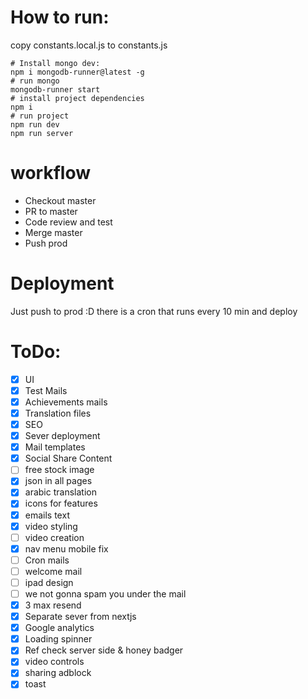 # How to run:
copy constants.local.js to constants.js
```
# Install mongo dev:
npm i mongodb-runner@latest -g
# run mongo
mongodb-runner start
# install project dependencies
npm i
# run project
npm run dev
npm run server
```

# workflow
* Checkout master
* PR to master
* Code review and test
* Merge master
* Push prod

# Deployment
Just push to prod :D
there is a cron that runs every 10 min and deploy

# ToDo:
- [X] UI
- [x] Test Mails
- [X] Achievements mails
- [X] Translation files
- [X] SEO
- [X] Sever deployment
- [X] Mail templates
- [X] Social Share Content
- [ ] free stock image
- [X] json in all pages
- [X] arabic translation
- [X] icons for features
- [X] emails text
- [X] video styling
- [ ] video creation
- [X] nav menu mobile fix
- [ ] Cron mails
- [ ] welcome mail
- [ ] ipad design 
- [ ] we not gonna spam you under the mail
- [X] 3 max resend
- [X] Separate sever from nextjs
- [X] Google analytics
- [X] Loading spinner
- [X] Ref check server side & honey badger
- [X] video controls
- [X] sharing adblock
- [X] toast
